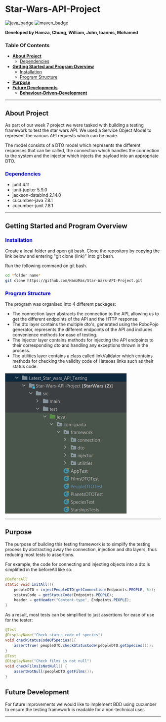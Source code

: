 # Star-Wars-API-Project
![java_badge](https://img.shields.io/badge/-Java-lightgrey?style=for-the-badge&logo=appveyor)
![maven_badge](https://img.shields.io/badge/-Maven-yellow?style=for-the-badge&logo=appveyor)

**Developed by Hamza, Chung, William, John, Ioannis, Mohamed**

### **Table Of Contents**
* [**About Project**](#about-project)
    - [Dependencies](#dependencies)
* [**Getting Started and Program Overview**](#getting-started-and-program-overview)
  - [Installation](#installation)
  - [Program Structure](#program-structure)
* [**Purpose**](#Purpose)
* [**Future Developments**](#future-developments)
  - [**Behaviour-Driven-Development**](#Behaviour-Driven-Development)

***
## About Project

As part of our week 7 project we were tasked with building a testing framework to test the star wars API.
We used a Service Object Model to represent the various API requests which can be made.

The model consists of a DTO model which represents the different responses that can be called, 
the connection which handles the connection to the system and the injector which injects the payload into an appropriate DTO.

### <span style="color: blue;">**Dependencies**</span>

* junit 4.11
* junit-jupiter 5.9.0
* jackson-databind 2.14.0
* cucumber-java 7.8.1
* cucumber-junit 7.8.1

***
## Getting Started and Program Overview
### <span style="color: blue;">**Installation**</span>
Create a local folder and open git bash. Clone the repository by copying the link below and entering "git clone (link)" into git bash.


 Run the following command on git bash.
```bash
cd *folder name*
git clone https://github.com/HamzMas/Star-Wars-API-Project.git
```

### <span style="color: blue;">**Program Structure**</span>
The program was organised into 4 different packages:

* The connection layer abstracts the connection to the API, allowing us to get the different endpoints of the API and the HTTP response. 
* The dto layer contains the multiple dto's, generated using the RoboPojo generator, represents the different endpoints of the API and includes convenience methods for ease of testing.
* The injector layer contains methods for injecting the API endpoints to their corresponding dto and handling any exceptions thrown in the process.
* The utilities layer contains a class called linkValidator which contains methods for checking the validity code of Hateoas links such as their status code.

![packages](https://github.com/HamzMas/Star-Wars-API-Project/blob/main/packages.PNG)
***

## Purpose
The purpose of building this testing framework is to simplify the testing process by abstracting away the connection, injection and dto layers, thus reducing most tests to assertions.

For example, the code for connecting and injecting objects into a dto is simplified in the beforeAll like so:

```java
@BeforeAll 
static void initAll(){
    peopleDTO = injectPeopleDTO(getConnection(Endpoints.PEOPLE, 5));
    statusCode = getStatusCode(Endpoints.PEOPLE);
    header = getHeader("Content-type", Endpoints.PEOPLE);
}
```

As a result, most tests can be simplified to just assertions for ease of use for the tester:

```java
@Test
@DisplayName("Check status code of species")
void checkStatusCodeOfSpecies(){
    assertTrue( peopleDTO.checkStatusCode(peopleDTO.getSpecies()));
}
@Test
@DisplayName("Check films is not null")
void checkFilmsIsNotNull() {
    assertNotNull(peopleDTO.getFilms());
}
```

## Future Development

For future improvements we would like to implement BDD using cucumber to ensure the testing framework is readable for a non-technical user.<br>

***
